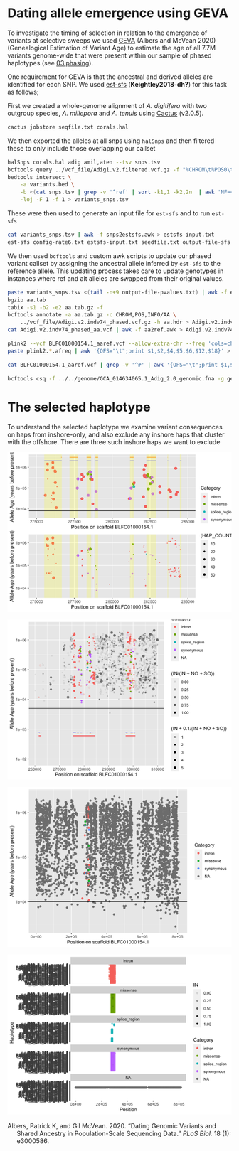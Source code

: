 Dating allele emergence using GEVA
================

To investigate the timing of selection in relation to the emergence of
variants at selective sweeps we used
[GEVA](https://github.com/pkalbers/geva) (Albers and McVean 2020)
(Genealogical Estimation of Variant Age) to estimate the age of all 7.7M
variants genome-wide that were present within our sample of phased
haplotypes (see [03.phasing](03.phasing.md)).

One requirement for GEVA is that the ancestral and derived alleles are
identified for each SNP. We used
[est-sfs](http://www.homepages.ed.ac.uk/pkeightl//software)
(**Keightley2018-dh?**) for this task as follows;

First we created a whole-genome alignment of *A. digitifera* with two
outgroup species, *A. millepora* and *A. tenuis* using
[Cactus](https://github.com/ComparativeGenomicsToolkit/cactus) (v2.0.5).

``` bash
cactus jobstore seqfile.txt corals.hal
```

We then exported the alleles at all snps using `halSnps` and then
filtered these to only include those overlapping our callset

``` bash
halSnps corals.hal adig amil,aten --tsv snps.tsv
bcftools query ../vcf_file/Adigi.v2.filtered.vcf.gz -f "%CHROM\t%POS0\t%POS\t%REF\t%ALT{0}\t%AC\t%AN\n" > variants.bed
bedtools intersect \
    -a variants.bed \
    -b <(cat snps.tsv | grep -v '^ref' | sort -k1,1 -k2,2n  | awk 'NF==5{printf("%s\t%s\t%s\t%s,%s,%s\n",$1,$2,$2+1,$3,$4,$5,$6)}') \
    -loj -F 1 -f 1 > variants_snps.tsv
```

These were then used to generate an input file for `est-sfs` and to run
`est-sfs`

``` bash
cat variants_snps.tsv | awk -f snps2estsfs.awk > estsfs-input.txt
est-sfs config-rate6.txt estsfs-input.txt seedfile.txt output-file-sfs.txt output-file-pvalues.txt
```

We then used `bcftools` and custom awk scripts to update our phased
variant callset by assigning the ancestral allele inferred by `est-sfs`
to the reference allele. This updating process takes care to update
genotypes in instances where ref and alt alleles are swapped from their
original values.

``` bash
paste variants_snps.tsv <(tail -n+9 output-file-pvalues.txt) | awk -f estsfs2aa.awk > aa.tab
bgzip aa.tab
tabix -s1 -b2 -e2 aa.tab.gz -f
bcftools annotate -a aa.tab.gz -c CHROM,POS,INFO/AA \
    ../vcf_file/Adigi.v2.indv74_phased.vcf.gz -h aa.hdr > Adigi.v2.indv74_phased_aa.vcf
cat Adigi.v2.indv74_phased_aa.vcf | awk -f aa2ref.awk > Adigi.v2.indv74_phased_aaref.vcf
```

``` bash
plink2 --vcf BLFC01000154.1_aaref.vcf --allow-extra-chr --freq 'cols=chrom,pos,ref,alt,altfreq'  --pheno populations.txt --loop-cats 'site'
paste plink2.*.afreq | awk '{OFS="\t";print $1,$2,$4,$5,$6,$12,$18}' > plink2.all.afreq
```

``` bash
cat BLFC01000154.1_aaref.vcf | grep -v '^#' | awk '{OFS="\t";print $1,$2,$4,$5,$8}' > BLFC01000154.1_aaref_allele_info.tsv
```

``` bash
bcftools csq -f ../../genome/GCA_014634065.1_Adig_2.0_genomic.fna -g genes.gff BLFC01000154.1_aa.vcf -O t > csq.tsv
```

# The selected haplotype

To understand the selected haplotype we examine variant consequences on
haps from inshore-only, and also exclude any inshore haps that cluster
with the offshore. There are three such inshore haps we want to exclude

![](25.geva_files/figure-gfm/unnamed-chunk-5-1.png)<!-- -->

![](25.geva_files/figure-gfm/unnamed-chunk-6-1.png)<!-- -->

![](25.geva_files/figure-gfm/unnamed-chunk-7-1.png)<!-- -->

![](25.geva_files/figure-gfm/unnamed-chunk-8-1.png)<!-- -->

<!-- ```{r} -->
<!-- sweep_g %>%  -->
<!--   filter(Clock=="J") %>%  -->
<!--   ggplot(aes(x=PostMedian)) +  -->
<!--   geom_density() + -->
<!--   geom_vline(aes(xintercept=10000)) -->
<!-- ``` -->
<!-- ```{r} -->
<!-- sweep_g %>%  -->
<!--   filter(Clock=="J") %>%  -->
<!--   ggplot(aes(x=PostMedian,derived_count)) +  -->
<!--   geom_point()  -->
<!-- ``` -->

<div id="refs" class="references csl-bib-body hanging-indent">

<div id="ref-Albers2020-vl" class="csl-entry">

Albers, Patrick K, and Gil McVean. 2020. “Dating Genomic Variants and
Shared Ancestry in Population-Scale Sequencing Data.” *PLoS Biol.* 18
(1): e3000586.

</div>

</div>
